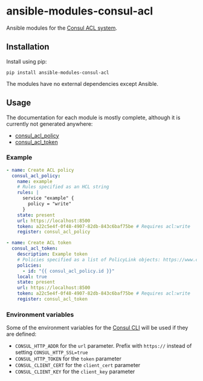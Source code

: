 # ansible-modules-consul-acl

Ansible modules for the [Consul ACL system](https://www.consul.io/docs/agent/acl-system.html).

## Installation

Install using pip:

```
pip install ansible-modules-consul-acl
```

The modules have no external dependencies except Ansible.

## Usage

The documentation for each module is mostly complete, although it is currently not generated anywhere:

-   [consul_acl_policy](ansible/modules/consul_acl/consul_acl_policy.py)
-   [consul_acl_token](ansible/modules/consul_acl/consul_acl_token.py)

### Example

<!--prettier-ignore-->
```yaml
- name: Create ACL policy
  consul_acl_policy:
    name: example
    # Rules specified as an HCL string
    rules: |
      service "example" {
        policy = "write"
      }
    state: present
    url: https://localhost:8500
    token: a22c5e4f-0f48-4907-82db-843c6baf75be # Requires acl:write
    register: consul_acl_policy

- name: Create ACL token
  consul_acl_token:
    description: Example token
    # Policies specified as a list of PolicyLink objects: https://www.consul.io/api/acl/tokens.html#policies
    policies:
      - id: "{{ consul_acl_policy.id }}"
    local: true
    state: present
    url: https://localhost:8500
    token: a22c5e4f-0f48-4907-82db-843c6baf75be # Requires acl:write
    register: consul_acl_token
```

### Environment variables

Some of the environment variables for the [Consul CLI](https://www.consul.io/docs/commands/index.html#environment-variables) will be used if they are defined:

-   `CONSUL_HTTP_ADDR` for the `url` parameter. Prefix with `https://` instead of setting `CONSUL_HTTP_SSL=true`
-   `CONSUL_HTTP_TOKEN` for the `token` parameter
-   `CONSUL_CLIENT_CERT` for the `client_cert` parameter
-   `CONSUL_CLIENT_KEY` for the `client_key` parameter
